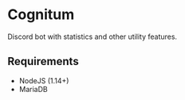 # Cognitum

Discord bot with statistics and other utility features.

## Requirements

+ NodeJS (1.14+)
+ MariaDB